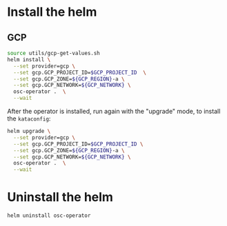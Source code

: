 # Install the helm

## GCP

```bash
source utils/gcp-get-values.sh
helm install \
  --set provider=gcp \
  --set gcp.GCP_PROJECT_ID=$GCP_PROJECT_ID  \
  --set gcp.GCP_ZONE=${GCP_REGION}-a \
  --set gcp.GCP_NETWORK=${GCP_NETWORK} \
  osc-operator .  \
  --wait
```

After the operator is installed, run again with the "upgrade" mode, to install
the `kataconfig`:

```bash
helm upgrade \
  --set provider=gcp \
  --set gcp.GCP_PROJECT_ID=$GCP_PROJECT_ID \
  --set gcp.GCP_ZONE=${GCP_REGION}-a \
  --set gcp.GCP_NETWORK=${GCP_NETWORK} \
  osc-operator .  \
  --wait
```
# Uninstall the helm

```bash
helm uninstall osc-operator
```

